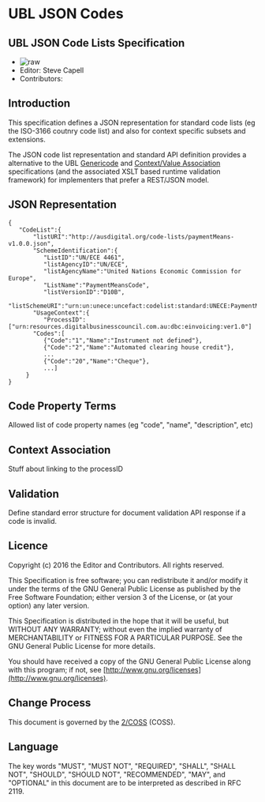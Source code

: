 # UBL JSON Codes

## UBL JSON Code Lists Specification

 * ![raw](http://rfc.unprotocols.org/spec:2/COSS/raw.svg)
 * Editor: Steve Capell
 * Contributors: 

## Introduction

This specification defines a JSON representation for standard code lists (eg the ISO-3166 coutnry code list) and also for context specific subsets and extensions.  

The JSON code list representation and standard API definition provides a alternative to the UBL [Genericode](https://docs.oasis-open.org/codelist/cs-genericode-1.0/doc/oasis-code-list-representation-genericode.html) and [Context/Value Association](http://docs.oasis-open.org/codelist/cs01-ContextValueAssociation-1.0/doc/context-value-association.html) specifications (and the associated XSLT based runtime validation framework) for implementers that prefer a REST/JSON model.

## JSON Representation

```
{
   "CodeList":{
       "listURI":"http://ausdigital.org/code-lists/paymentMeans-v1.0.0.json",
       "SchemeIdentification":{
          "ListID":"UN/ECE 4461",
          "listAgencyID":"UN/ECE",
          "listAgencyName":"United Nations Economic Commission for Europe",
          "ListName":"PaymentMeansCode",
          "listVersionID":"D10B",
          "listSchemeURI":"urn:un:unece:uncefact:codelist:standard:UNECE:PaymentMeansCode:D10B"},
       "UsageContext":{
          "ProcessID":["urn:resources.digitalbusinesscouncil.com.au:dbc:einvoicing:ver1.0"]
       "Codes":[
          {"Code":"1","Name":"Instrument not defined"},
          {"Code":"2","Name":"Automated clearing house credit"},
          ...
          {"Code":"20","Name":"Cheque"},
          ...]
     }
}   
```

## Code Property Terms

Allowed list of code property names (eg "code", "name", "description", etc)

## Context Association

Stuff about linking to the processID

## Validation

Define standard error structure for document validation API response if a code is invalid.

## Licence

Copyright (c) 2016 the Editor and Contributors. All rights reserved.

This Specification is free software; you can redistribute it and/or modify it under the terms of the GNU General Public License as published by the Free Software Foundation; either version 3 of the License, or (at your option) any later version.

This Specification is distributed in the hope that it will be useful, but WITHOUT ANY WARRANTY; without even the implied warranty of MERCHANTABILITY or FITNESS FOR A PARTICULAR PURPOSE. See the GNU General Public License for more details.

You should have received a copy of the GNU General Public License along with this program; if not, see [http://www.gnu.org/licenses](http://www.gnu.org/licenses).


## Change Process

This document is governed by the [2/COSS](http://rfc.unprotocols.org/spec:2/COSS/) (COSS).


## Language

The key words "MUST", "MUST NOT", "REQUIRED", "SHALL", "SHALL NOT", "SHOULD", "SHOULD NOT", "RECOMMENDED", "MAY", and "OPTIONAL" in this document are to be interpreted as described in RFC 2119.


